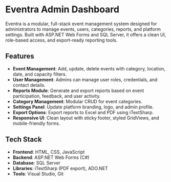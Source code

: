 #  Eventra Admin Dashboard

Eventra is a modular, full-stack event management system designed for administrators to manage events, users, categories, reports, and platform settings. Built with ASP.NET Web Forms and SQL Server, it offers a clean UI, role-based access, and export-ready reporting tools.

## Features
-  **Event Management**: Add, update, delete events with category, location, date, and capacity filters.
-  **User Management**: Admins can manage user roles, credentials, and contact details.
-  **Reports Module**: Generate and export reports based on event participation, feedback, and user activity.
-  **Category Management**: Modular CRUD for event categories.
-  **Settings Panel**: Update platform branding, logo, and admin profile.
-  **Export Options**: Export reports to Excel and PDF using iTextSharp.
-  **Responsive UI**: Clean layout with sticky footer, styled GridViews, and mobile-friendly forms.

## Tech Stack
- **Frontend**: HTML, CSS, JavaScript
- **Backend**: ASP.NET Web Forms (C#)
- **Database**: SQL Server
- **Libraries**: iTextSharp (PDF export), ADO.NET
- **Tools**: Visual Studio, Git
